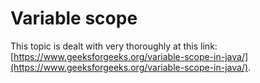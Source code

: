 # Variable scope

This topic is dealt with very thoroughly at this link: [https://www.geeksforgeeks.org/variable-scope-in-java/](https://www.geeksforgeeks.org/variable-scope-in-java/). 


